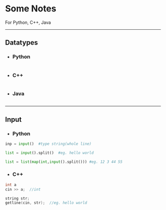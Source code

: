 # Some Notes

For Python, C++, Java

---



## **Datatypes**

- ### Python
```python
```
- ### C++
```cpp
```
- ### Java
```java
```
  ---
  
  

## **Input**

- ### Python

```python
inp = input()  #type string(whole line)

list = input().split()  #eg. hello world

list = list(map(int,input().split())) #eg. 12 3 44 55
```

- ### C++

```cpp
int a
cin >> a;  //int

string str;
getline(cin, str);  //eg. hello world
```
